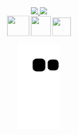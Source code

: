 
<div align="center">
  <a href="https://github.com/elton-aq">
  <img height="170em" src="https://github-readme-stats.vercel.app/api?username=elton-aq&show_icons=true&theme=dracula&include_all_commits=true&count_private=true"/>
  <img height="170em" src="https://github-readme-stats.vercel.app/api/top-langs/?username=elton-aq&layout=compact&langs_count=7&theme=dracula"/>
</div>

<div align="center"> 
  <a href = "mailto:eltonaquino140@gmail.com"><img height="46" width="50" src="https://cdn-icons-png.flaticon.com/512/5968/5968534.png" target="_blank"></a>
  <a href="https://www.linkedin.com/in/elton-aq" target="_blank"><img height="45" width="45" src="https://external-content.duckduckgo.com/ip3/br.linkedin.com.ico" target="_blank"></a> 
  <a href="https://instagram.com/elton_aq" target="_blank"><img height="42" width="42" src="https://upload.wikimedia.org/wikipedia/commons/thumb/e/e7/Instagram_logo_2016.svg/100px-Instagram_logo_2016.svg.png" target="_blank"></a>
  
  ![Snake animation](https://github.com/rafaballerini/rafaballerini/blob/output/github-contribution-grid-snake.svg)
 
</div>

